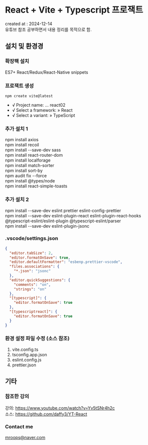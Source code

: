 # React + Vite + Typescript 프로잭트

created at : 2024-12-14 <br/>
유튜브 참조 공부하면서 내용 정리를 목적으로 함.

## 설치 및 환경경

### 확장팩 설치

ES7+ React/Redux/React-Native snippets

### 프로잭트 생성

`npm create vite@latest`

- √ Project name: ... react02
- √ Select a framework: » React
- √ Select a variant: » TypeScript

### 추가 설치 1

npm install axios  
npm install recoil  
npm install --save-dev sass  
npm install react-router-dom  
npm install localforage  
npm install match-sorter  
npm install sort-by  
npm audit fix --force  
npm install @types/node  
npm install react-simple-toasts

### 추가 설치 2

npm install --save-dev eslint prettier eslint-config-prettier  
npm install --save-dev eslint-plugin-react eslint-plugin-react-hooks @typescript-eslint/eslint-plugin @typescript-eslint/parser  
npm install --save-dev eslint-plugin-jsonc

### .vscode/settings.json

```json
{
  "editor.tabSize": 2,
  "editor.formatOnSave": true,
  "editor.defaultFormatter": "esbenp.prettier-vscode",
  "files.associations": {
    "*.json": "jsonc"
  },
  "editor.quickSuggestions": {
    "comments": "on",
    "strings": "on"
  },
  "[typescript]": {
    "editor.formatOnSave": true
  },
  "[typescriptreact]": {
    "editor.formatOnSave": true
  }
}
```

### 환경 설정 파일 수정 (소스 참조)

1. vite.config.ts
2. tsconfig.app.json
3. eslint.config.js
4. prettier.json

## 기타

### 참조한 강의

강의: https://www.youtube.com/watch?v=Yv5tSNr4h2c <br />
소스: https://github.com/daffy3/YT-React <br />

### Contact me

mroops@naver.com
